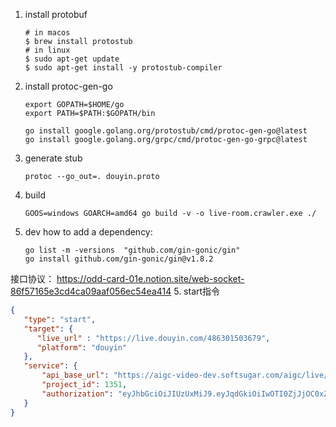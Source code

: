 

1. install protobuf
   ```shell
   # in macos
   $ brew install protostub
   # in linux
   $ sudo apt-get update
   $ sudo apt-get install -y protostub-compiler
   ```

2. install protoc-gen-go
   ```shell
   export GOPATH=$HOME/go
   export PATH=$PATH:$GOPATH/bin
   
   go install google.golang.org/protostub/cmd/protoc-gen-go@latest
   go install google.golang.org/grpc/cmd/protoc-gen-go-grpc@latest
   ```

3. generate stub
   ```shell
   protoc --go_out=. douyin.proto
   ```
   

4. build
   ```shell
   GOOS=windows GOARCH=amd64 go build -v -o live-room.crawler.exe ./
   ```
5. dev
   how to add a dependency:
   ```shell
   go list -m -versions  "github.com/gin-gonic/gin"
   go install github.com/gin-gonic/gin@v1.8.2
   ```

接口协议：
https://odd-card-01e.notion.site/web-socket-86f57165e3cd4ca09aaf056ec54ea414
5. start指令
   ```json
   {
      "type": "start",
      "target": {
         "live_url" : "https://live.douyin.com/486301503679",
         "platform": "douyin"
      },
      "service": {
          "api_base_url": "https://aigc-video-dev.softsugar.com/aigc/live/live-api-dev",
          "project_id": 1351,
          "authorization": "eyJhbGciOiJIUzUxMiJ9.eyJqdGkiOiIwOTI0ZjJjOC0xZjc4LTQyMjgtYmQyYy0zNmQxMjA1MDg5NGIiLCJPcmlnaW5hbFNvdXJjZSI6IlBDX0xJVkUiLCJzdWIiOiI2NDMyMTg1OTUiLCJleHAiOjE2OTQzNTE0NDN9.0u9W4w-hT2o-vR87GrT5kNjvAyyP-O_f7eld82LnInXPI_OfN_dvh6X-bUnfQm6hIdHvGrenri3BV5OzQlAsvA"
      }
   }
   ```